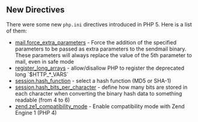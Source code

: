 New Directives
--------------

There were some new `php.ini` directives introduced in PHP 5. Here is a
list of them:

-   <span class="simpara">
    <a href="/mail/setup.html#" class="link">mail.force_extra_parameters</a>
    - Force the addition of the specified parameters to be passed as
    extra parameters to the sendmail binary. These parameters will
    always replace the value of the 5th parameter to <span
    class="function">mail</span>, even in safe mode </span>
-   <span class="simpara">
    <a href="/ini/core.html#ini.register-long-arrays" class="link">register_long_arrays</a>
    - allow/disallow PHP to register the deprecated long `$HTTP_*_VARS`
    </span>
-   <span class="simpara">
    <a href="/session/setup.html#" class="link">session.hash_function</a>
    - select a hash function (MD5 or SHA-1) </span>
-   <span class="simpara">
    <a href="/session/setup.html#" class="link">session.hash_bits_per_character</a> -
    define how many bits are stored in each character when converting
    the binary hash data to something readable (from 4 to 6) </span>
-   <span class="simpara">
    <a href="/ini/core.html#ini.zend.ze1-compatibility-mode" class="link">zend.ze1_compatibility_mode</a> -
    Enable compatibility mode with Zend Engine 1 (PHP 4) </span>
